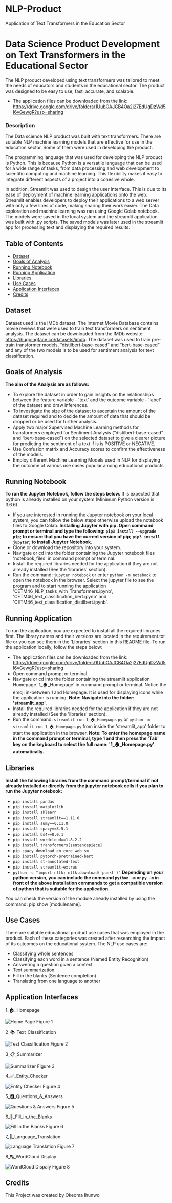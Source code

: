 # NLP-Product
Application of Text Transformers in the Education Sector

# Data Science Product Development on Text Transformers in the Educational Sector
The NLP product developed using text transformers was tailored to meet the needs of educators and students in the educational sector. The product was designed to be easy to use, fast, accurate, and scalable.
- The application files can be downloaded from the link: https://drive.google.com/drive/folders/1UubOAJCB4Oa2j27EdUgDzWd5I6vGewgR?usp=sharing

### Description
The Data science NLP product was built with text transformers. There are suitable NLP machine learning models that are effective for use in the education sector. Some of them were used in developing the product.

The programming language that was used for developing the NLP product is Python. This is because Python is a versatile language that can be used for a wide range of tasks, from data processing and web development to scientific computing and machine learning. This flexibility makes it easy to integrate different aspects of a project into a cohesive whole.

In addition, Streamlit was used to design the user interface. This is due to its ease of deployment of machine learning applications onto the web. Streamlit enables developers to deploy their applications to a web server with only a few lines of code, making sharing their work easier. 
The Data exploration and machine learning was ran using Google Colab notebook. The models were saved in the local system and the streamlit application was built with .py scripts. The saved models was later used in the streamlit app for processing text and displaying the required results.

## Table of Contents

- [Dataset](#dataset)
- [Goals of Analysis](#goals-of-analysis)
- [Running Notebook](#running-notebook)
- [Running Application](#running-application)
- [Libraries](#libraries)
- [Use Cases](#use-cases)
- [Application Interfaces](#application-interfaces)
- [Credits](#credits)

## Dataset

Dataset used is the IMDb dataset. The Internet Movie Database contains movie reviews that were used to train text transformers on sentiment analysis. The dataset can be downloaded from the IMDb website: https://huggingface.co/datasets/imdb. The dataset was used to train  pre-train transformer models, “distilbert-base-cased” and “bert-base-cased” and any of the two models is to be used for sentiment analysis for text classification.

## Goals of Analysis
**The aim of the Analysis are as follows:**

- To explore the dataset in order to gain insights on the relationships between the feature variable - 'text' and the outcome variable - 'label' of the dataset and draw inferences.
- To investigate the size of the dataset to ascertain the amount of the dataset required and to decide the amount of data that should be dropped or be used for further analysis.
- Apply two major Supervised Machine Learning methods for transformers employed for Sentiment Analysis (“distilbert-base-cased” and “bert-base-cased”) on the selected dataset to give a clearer picture for predicting the sentiment of a text if is is POSITIVE or NEGATIVE.
- Use Confusion matrix and Accuracy scores to confirm the effectiveness of the models.
- Employ different Machine Learning Models used in NLP for displaying the outcome of various use cases popular among educational products.

## Running Notebook
**To run the Jupyter Notebook, follow the steps below.**
It is expected that python is already installed on your system (Minimum Python version is 3.6.6).
-  If you are interested in running the Jupyter notebook on your local system, you can follow the below steps otherwise upload the notebook files to Google Colab. **Installing Jupyter with pip. Open command prompt or terminal and type the following: 
`pip3 install --upgrade pip`; to ensure that you have the current version of pip;
`pip3 install jupyter`; to install Jupyter Notebook.**
- Clone or download the repository into your system.
- Navigate or cd into the folder containing the Jupyter notebook files 'notebook_files' in command prompt or terminal.
- Install the required libraries needed for the application if they are not already installed (See the 'libraries' section).
- Run the command: `jupyter notebook` or enter `python -m notebook` to open the notebook in the browser. Select the jupyter file to see the program and to start running the application 'CETM46_NLP_tasks_with_Transformers.ipynb', 'CETM46_text_classification_bert.ipynb' and 'CETM46_text_classification_distilbert.ipynb'. 

## Running Application
To run the application, you are expected to install all the required libraries first. The library names and their versions are located in the requirement.txt file or you can see them in the 'Libraries' section in this README file.
To run the application locally, follow the steps below:
- The application files can be downloaded from the link: https://drive.google.com/drive/folders/1UubOAJCB4Oa2j27EdUgDzWd5I6vGewgR?usp=sharing
- Open command prompt or terminal.
- Navigate or cd into the folder containing the streamlit application Homepage '1_🏠_Homepage' in command prompt or terminal. Notice the emoji in-between 1 and Homepage. It is used for displaying icons while the application is running. **Note: Navigate into the folder: 'streamlit_app'.**
- Install the required libraries needed for the application if they are not already installed (See the 'libraries' section).
- Run the command: `streamlit run 1_🏠_Homepage.py` or `python -m streamlit run 1_🏠_Homepage.py` from inside the 'streamlit_app' folder to start the application in the browser. **Note: To enter the homepage name in the command prompt or terminal, type 1 and then press the 'Tab' key on the keyboard to select the full name: '1_🏠_Homepage.py' automatically.**


## Libraries
**Install the following libraries from the command prompt/terminal if not already installed or directly from the jupyter notebook cells if you plan to run the Jupyter notebook:**
- `pip install pandas`
- `pip install matplotlib`
- `pip install sklearn`
- `pip install streamlit==1.11.0`
- `pip install sumy==0.11.0`
- `pip install spacy==3.5.1`
- `pip install bs4==0.0.1`
- `pip install wordcloud==1.8.2.2`
- `pip install transformers[sentencepiece]` 
- `pip spacy download en_core_web_sm`
- `pip install pytorch-pretrained-bert`
- `pip install st-annotated-text`
- `pip install streamlit-extras`
- `python -c "import nltk; nltk.download('punkt')"`
**Depending on your python version, you can include the command `python -m` or `py -m` in front of the above installation commands to get a compatible version of python that is suitable for the application.**

You can check the version of the module already installed by using the command: pip show [modulename].

## Use Cases
There are suitable educational product use cases that was employed in the product. Each of these categories was created after researching the impact of its outcomes on the educational system. The NLP use cases are: 
-	Classifying whole sentences 
-	Classifying each word in a sentence (Named Entity Recognition) 
-	Answering a question given a context 
-	Text summarization 
-	Fill in the blanks (Sentence completion) 
-	Translating from one language to another 

## Application Interfaces

1_🏠_Homepage

![Home Page](images/homepage.jpg)
Figure 1

2_📚_Text_Classification

![Test Classification](images/textclassification.jpg)
Figure 2

3_📋_Summarizer

![Summarizer](images/summarizer.jpg)
Figure 3

4_✅_Entity_Checker

![Entity Checker](images/entitychecker.jpg)
Figure 4

5_🅰️_Questions_&_Answers

![Questions & Answers](images/questions&answers.jpg)
Figure 5

6_📝_Fill_in_the_Blanks

![Fill in the Blanks](images/fillintheblanks.jpg)
Figure 6

7_💌_Language_Translation

![Language Translation](images/languagetranslation.jpg)
Figure 7

8_🔠_WordCloud Display

![WordCloud Dispaly](images/wordcloud.jpg)
Figure 8
## Credits

This Project was created by Okeoma Ihunwo
